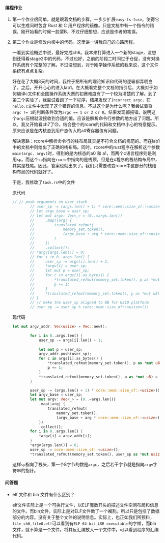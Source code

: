#### 编程作业

1. 第一个作业很简单，就是跟着文档的步骤，一步步扩展`easy-fs-fuse`，使得它可以生成同时包含 Rust 和 C 用户程序的镜像。只是文档中有一个指令的错误，刚开始看的时候一脸蒙B，不过仔细想想，应该是作者的笔误。

2. 第二个作业是修改内核中的代码。这里讲一讲我自己的心路历程。

   一看到实验概述中说，最好完成ch6。我本来打算进入一个新的stage，没想到还得看stage2中的代码。不过也好，之前的阶段二时间过于仓促，没有对操作系统有个完整的了解。不过没想到，对于刚学操作系统的我来说，这个文件系统有点点复杂。

   好在花了大概3天的时间，我终于把所有的理论知识和代码的逻辑都弄明白了。之后，开开心心的进入lab1。在大概看完整个文档的指引后，大概对于如何编译c文件和全国操作系统大赛的初赛难度有了一个较为清楚的了解。到了第二个实验了，我尝试着跑了一下程序，结果发现了`Incorrect argc`，在`hello.c`文件中发现了这个错误的信息。不过这个是为什么呢？我尝试着将`argc != 1`的判断条件改为`argc == 1 or 2 or 0`。结果发现都报错。说明这个`argc`压根就没接收到合适的值。应该是解析命令行参数的地方出了问题。所以，我又开始看ch7了:cry:。结合整个的rcore的代码和文档中小心的特意提示。原来应该是在内核态到用户态传入的a0寄存器值有问题。

   解决思路：rcore中解析命令行的栈布局其实是不符合文档的规范的。而在lab1中的文档中则给出了正确的栈布局。同时，rcore中的rust程序在解析这个参数`main(argc, argv)`时，得到的是内核态的a0 和 a1，而两个c语言程序则是利用`sp`。而这个`sp`指向在`rcore`中指向的是栈顶，但是在c程序的栈结构布局中，其实是栈尾。因此，答案也就出来了。我们只需要改变rcore中这部分的栈结构布局的代码就好了。

   于是，我修改了`task.rs`中的文件

   原代码

   ```rust
   // // push arguments on user stack
           // user_sp -= (args.len() + 1) * core::mem::size_of::<usize>();
           // let argv_base = user_sp;
           // let mut argv: Vec<_> = (0..=args.len())
           //     .map(|arg| {
           //         translated_refmut(
           //             memory_set.token(),
           //             (argv_base + arg * core::mem::size_of::<usize>()) as *mut usize,
           //         )
           //     })
           //     .collect();
           // *argv[args.len()] = 0;
           // for i in 0..args.len() {
           //     user_sp -= args[i].len() + 1;
           //     *argv[i] = user_sp;
           //     let mut p = user_sp;
           //     for c in args[i].as_bytes() {
           //         *translated_refmut(memory_set.token(), p as *mut u8) = *c;
           //         p += 1;
           //     }
           //     *translated_refmut(memory_set.token(), p as *mut u8) = 0;
           // }
           // // make the user_sp aligned to 8B for k210 platform
           // user_sp -= user_sp % core::mem::size_of::<usize>();
   
   ```

   现代码

   ```rust
   let mut argv_addr: Vec<usize> = Vec::new();
           
           for i in 0..args.len() {
               user_sp -= args[i].len() + 1;
               
               let mut p = user_sp;
               argv_addr.push(user_sp);
               for c in args[i].as_bytes() {
                   *translated_refmut(memory_set.token(), p as *mut u8) = *c;
                   p += 1;
               }
               *translated_refmut(memory_set.token(), p as *mut u8) = 0;
           }
   
           user_sp -= (args.len() + 1) * core::mem::size_of::<usize>();
           let argv_base = user_sp;
           let mut argv: Vec<_> = (0..=args.len())
               .map(|arg| {
                   translated_refmut(
                       memory_set.token(), 
                       (argv_base + arg * core::mem::size_of::<usize>()) as *mut usize,)
               })
               .collect();
           for i in 0..args.len() {
               *argv[i] = argv_addr[i];
           }
           *argv[args.len()] = 0;
           user_sp -= core::mem::size_of::<usize>();
           *translated_refmut(memory_set.token(), user_sp as *mut usize) = args.len();
   
   ```

   这样`sp`指向了栈头，第一个8字节的数是`argc`，之后若干字节就是指向`argv`字符串的指针。

#### 问答题

+ elf 文件和 bin 文件有什么区别？

  elf文件实际上是一个可执行文件，以ELF魔数开头的描述文件空间布局和信息的文件。而bin文件，实际上是对ELF文件做了一个阉割。所以只是包括了数据部分的内容。没有关于整个文件的说明信息。实际上，也正如我们所预料，`file ch6_file0.elf`可以看到有`ELF 64-bit LSB executable`的字样，而bin文件，就不算是一个文件，将其反汇编放入一个文件中，可以看到程序的汇编代码。